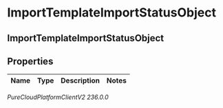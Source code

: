 # ImportTemplateImportStatusObject

## ImportTemplateImportStatusObject

## Properties

|Name | Type | Description | Notes|
|------------ | ------------- | ------------- | -------------|



_PureCloudPlatformClientV2 236.0.0_
